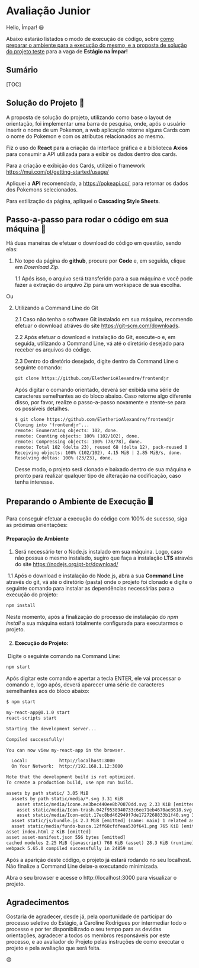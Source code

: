 #  Avaliação Junior
Hello, Ímpar!  :smiley: 

Abaixo estarão listados o modo de execução de código, sobre <u>como preparar o ambiente para a execução do mesmo, e a proposta de solução do projeto teste</u> para a vaga de **Estágio na Ímpar!**

## Sumário

[TOC]

## Solução do Projeto :rotating_light:
A proposta de solução do projeto, utilizando como base o layout de orientação, foi implementar uma barra de pesquisa, onde, após o usuário inserir o nome de um Pokemon, a web aplicação retorne alguns Cards com o nome do Pokemon e com os atributos relacionados ao mesmo. 

Fiz o uso do **React** para a criação da interface gráfica e a biblioteca **Axios** para consumir a API utilizada para a exibir os dados dentro dos cards.

Para a criação e exibição dos Cards, utilizei o framework https://mui.com/pt/getting-started/usage/

Apliquei a **API** recomendada, a https://pokeapi.co/, para retornar os dados dos Pokemons selecionados.

Para estilização da página, apliquei o **Cascading Style Sheets**.

## Passo-a-passo para rodar o código em sua máquina :footprints:
Há duas maneiras de efetuar o download do código em questão, sendo elas:

1. No topo da página do **github**, procure por **Code** e, em seguida, clique em *Download Zip*.

   1.1 Após isso, o arquivo será transferido para a sua máquina e você pode fazer a extração do arquivo Zip para um workspace de sua escolha.

Ou

2. Utilizando a Command Line do Git

   2.1 Caso não tenha o software Git instalado em sua máquina, recomendo efetuar o download atráves do site https://git-scm.com/downloads.

   2.2 Após efetuar o download e instalação do Git, execute-o  e, em seguida, utilizando a Command Line, vá até o diretório desejado para receber os arquivos do código.

   2.3 Dentro do diretório desejado, digite dentro da Command Line o seguinte comando: 

   ```html
   git clone https://github.com/EletherioAlexandre/frontendjr
   ```

   Após digitar o comando orientado, deverá ser exibida uma série de caracteres semelhantes ao do bloco abaixo. Caso retorne algo diferente disso, por favor, realize o passo-a-passo novamente e atente-se para os possíveis detalhes.

   ```html
   $ git clone https://github.com/EletherioAlexandre/frontendjr
   Cloning into 'frontendjr'...
   remote: Enumerating objects: 102, done.
   remote: Counting objects: 100% (102/102), done.
   remote: Compressing objects: 100% (78/78), done.
   remote: Total 102 (delta 23), reused 68 (delta 12), pack-reused 0
   Receiving objects: 100% (102/102), 4.15 MiB | 2.85 MiB/s, done.
   Resolving deltas: 100% (23/23), done.
   ```
   
   Desse modo, o projeto será clonado e baixado dentro de sua máquina e pronto para realizar qualquer tipo de alteração na codificação, caso tenha interesse.
   

## Preparando o Ambiente de Execução :desktop_computer:

Para conseguir efetuar a execução do código com 100% de sucesso, siga as próximas orientações:

#### Preparação de Ambiente

1. Será necessário ter o Node.js instalado em sua máquina. Logo, caso não possua o mesmo instalado, sugiro que faça a instalação **LTS** através do site https://nodejs.org/pt-br/download/

​	1.1 Após o download e instalação do Node.js, abra a sua **Command Line** através do git, vá até o diretório (pasta) onde o projeto foi clonado e digite o seguinte comando para instalar as dependências necessárias para a execução do projeto:

```html
npm install
```

Neste momento, após a finalização do processo de instalação do *npm install* a sua máquina estará totalmente configurada para executarmos o projeto.



2. #### Execução do Projeto:

​	Digite o seguinte comando na Command Line:

```html
npm start
```

Após digitar este comando e apertar a tecla ENTER, ele vai processar o comando e, logo após, deverá aparecer uma série de caracteres semelhantes aos do bloco abaixo:

```html
$ npm start

my-react-app@0.1.0 start
react-scripts start

Starting the development server...

Compiled successfully!

You can now view my-react-app in the browser.

  Local:            http://localhost:3000
  On Your Network:  http://192.168.1.12:3000

Note that the development build is not optimized.
To create a production build, use npm run build.

assets by path static/ 3.05 MiB
  assets by path static/media/*.svg 3.31 KiB
    asset static/media/icone.ae3bec440ee8b70870dd.svg 2.33 KiB [emitted] [immutable] [from: src/assets/images/icone.svg] (auxiliary name: main)
    asset static/media/Icon-trash.042f9538940733c6ee71eb4670ae3618.svg 645 bytes [emitted] (auxiliary name: main)
    asset static/media/Icon-edit.17ec8bd462949f7de1727268833b1f40.svg 368 bytes [emitted] (auxiliary name: main)
  asset static/js/bundle.js 2.3 MiB [emitted] (name: main) 1 related asset
  asset static/media/fundo-busca.12ff68cfdfeaa530f641.png 765 KiB [emitted] [immutable] [from: src/assets/images/fundo-busca.png] (auxiliary name: main)
asset index.html 2 KiB [emitted]
asset asset-manifest.json 556 bytes [emitted]
cached modules 2.25 MiB (javascript) 768 KiB (asset) 28.3 KiB (runtime) [cached] 508 modules
webpack 5.65.0 compiled successfully in 24859 ms
```



Após a aparição deste código, o projeto já estará rodando no seu localhost. Não finalize a Command Line deixe-a executando minimizada. 

Abra o seu browser e acesse o http://localhost:3000 para visualizar o projeto.



## Agradecimentos

Gostaria de agradecer, desde já, pela oportunidade de participar do processo seletivo do Estágio, à Caroline Rodrigues por intermediar todo o processo e por ter disponibilizado o seu tempo para as devidas orientações, agradecer a todos os membros responsáveis por este processo, e ao avaliador do Projeto pelas instruções de como executar o projeto e pela avaliação que será feita.

 :smile:
